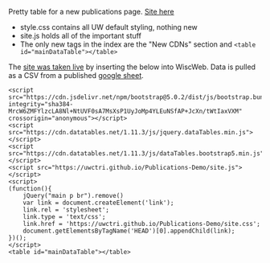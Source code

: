 Pretty table for a new publications page. [Site here](https://uwctri.github.io/Publications-Demo/)

* style.css contains all UW default styling, nothing new
* site.js holds all of the important stuff
* The only new tags in the index are the "New CDNs" section and `<table id="mainDataTable"></table>`

The [site was taken live](https://ctri.wisc.edu/researchers/uw-ctri-research-papers/) by inserting the below into WiscWeb. Data is pulled as a CSV from a published [google sheet](https://docs.google.com/spreadsheets/d/e/2PACX-1vT6OITFMbQ5y4dDwRdcPZCoMY6Kp2lGyBZb8kS8hKVCyIq6ItYBXQR-rUByrClzUwEFum7FPCd-L0ya/pub?gid=1937609001&single=true&output=csv).

```
<script src="https://cdn.jsdelivr.net/npm/bootstrap@5.0.2/dist/js/bootstrap.bundle.min.js" integrity="sha384-MrcW6ZMFYlzcLA8Nl+NtUVF0sA7MsXsP1UyJoMp4YLEuNSfAP+JcXn/tWtIaxVXM" crossorigin="anonymous"></script>
<script src="https://cdn.datatables.net/1.11.3/js/jquery.dataTables.min.js"></script>
<script src="https://cdn.datatables.net/1.11.3/js/dataTables.bootstrap5.min.js"></script>
<script src="https://uwctri.github.io/Publications-Demo/site.js"></script>
<script>
(function(){
    jQuery("main p br").remove()
    var link = document.createElement('link'); 
    link.rel = 'stylesheet'; 
    link.type = 'text/css';
    link.href = 'https://uwctri.github.io/Publications-Demo/site.css'; 
    document.getElementsByTagName('HEAD')[0].appendChild(link); 
})();
</script>
<table id="mainDataTable"></table>
```

